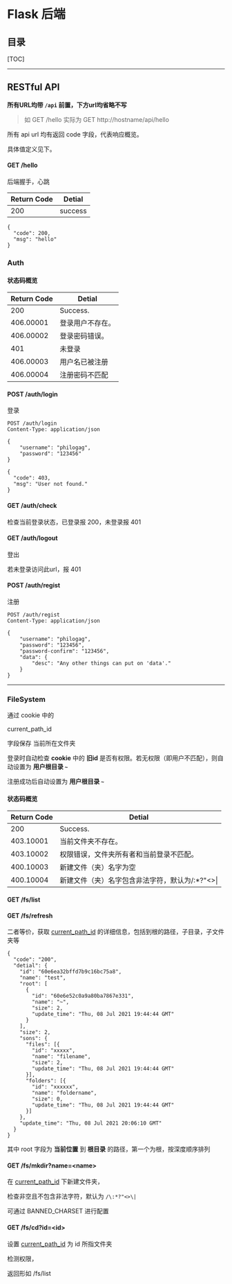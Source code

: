 # Flask 后端

## 目录

[TOC]

---

## RESTful API

**所有URL均带 `/api` 前置，下方url均省略不写**

> 如 GET /hello 实际为 GET http://hostname/api/hello

所有 api url 均有返回 code 字段，代表响应概览。

具体值定义见下。



#### GET /hello

后端握手，心跳

| Return Code | Detial  |
| ----------- | ------- |
| 200         | success |

```
{
  "code": 200,
  "msg": "hello"
}
```

### Auth

#### 状态码概览

| Return Code | Detial           |
| ----------- | ---------------- |
| 200         | Success.         |
| 406.00001   | 登录用户不存在。 |
| 406.00002   | 登录密码错误。   |
| 401         | 未登录           |
| 406.00003   | 用户名已被注册   |
| 406.00004   | 注册密码不匹配   |

#### POST /auth/login

登录
```
POST /auth/login
Content-Type: application/json

{
    "username": "philogag",
    "password": "123456"
}
```

```
{
  "code": 403,
  "msg": "User not found."
}
```

#### GET /auth/check

检查当前登录状态，已登录报 200，未登录报 401

#### GET /auth/logout

登出

若未登录访问此url，报 401

#### POST /auth/regist

注册

```
POST /auth/regist
Content-Type: application/json

{
    "username": "philogag",
    "password": "123456",
    "password-confirm": "123456",
    "data": {
        "desc": "Any other things can put on 'data'."
    }
}
```





---

### FileSystem

通过 cookie 中的 <p id="current_path_id">current_path_id</p>  字段保存 当前所在文件夹

登录时自动检查 **cookie** 中的 **旧id** 是否有权限。若无权限（即用户不匹配），则自动设置为 **用户根目录 `~`**

注册成功后自动设置为 **用户根目录 `~`**

#### 状态码概览

| Return Code | Detial                                           |
| ----------- | ------------------------------------------------ |
| 200         | Success.                                         |
| 403.10001   | 当前文件夹不存在。                               |
| 403.10002   | 权限错误，文件夹所有者和当前登录不匹配。         |
| 400.10003   | 新建文件（夹）名字为空                           |
| 400.10004   | 新建文件（夹）名字包含非法字符，默认为/\:*?"<>\| |





#### GET /fs/list

#### GET /fs/refresh

二者等价，获取 <a href="#current_path_id">current_path_id</a> 的详细信息，包括到根的路径，子目录，子文件夹等

```
{
  "code": "200",
  "detial": {
    "id": "60e6ea32bffd7b9c16bc75a8",
    "name": "test",
    "root": [
      {
        "id": "60e6e52c0a9a80ba7867e331",
        "name": "~",
        "size": 2,
        "update_time": "Thu, 08 Jul 2021 19:44:44 GMT"
      }
    ],
    "size": 2,
    "sons": {
      "files": [{
        "id": "xxxxx",
        "name": "filename",
        "size": 2,
        "update_time": "Thu, 08 Jul 2021 19:44:44 GMT"
      }],
      "folders": [{
        "id": "xxxxxx",
        "name": "foldername",
        "size": 0,
        "update_time": "Thu, 08 Jul 2021 19:44:44 GMT"
      }]
    },
    "update_time": "Thu, 08 Jul 2021 20:06:10 GMT"
  }
}
```

其中 root 字段为 **当前位置** 到 **根目录** 的路径，第一个为根，按深度顺序排列



#### GET /fs/mkdir?name=\<name\>

在 <a href="#current_path_id">current_path_id</a> 下新建文件夹，

检查非空且不包含非法字符，默认为 `/\:*?"<>\|` 

可通过 BANNED_CHARSET 进行配置



#### GET /fs/cd?id=\<id\>

设置 <a href="#current_path_id">current_path_id</a> 为 id 所指文件夹

检测权限，

返回形如 /fs/list

